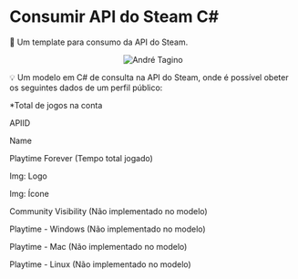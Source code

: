 # Consumir API do Steam C#

📜 Um template para consumo da API do Steam.

<p align="center">
<img src="https://i.ibb.co/346RKBW/image.png" alt="André Tagino" border="0">
</p>

💡 Um modelo em C# de consulta na API do Steam, onde é possível obeter os seguintes dados de um perfil público:

*Total de jogos na conta
<p>APIID</p>
<p>Name</p>
<p>Playtime Forever (Tempo total jogado)</p>
<p>Img: Logo</p>
<p>Img: Ícone</p>
<p>Community Visibility (Não implementado no modelo)</p>
<p>Playtime - Windows (Não implementado no modelo)</p>
<p>Playtime - Mac (Não implementado no modelo)</p>
<p>Playtime - Linux (Não implementado no modelo)</p>
